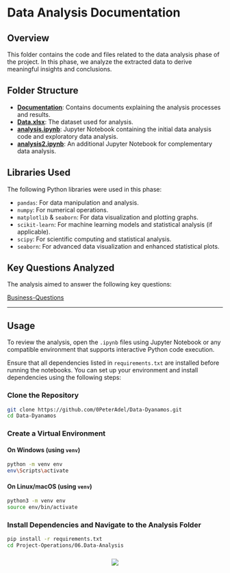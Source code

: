 # Data Analysis Documentation

## Overview
This folder contains the code and files related to the data analysis phase of the project. In this phase, we analyze the extracted data to derive meaningful insights and conclusions.

## Folder Structure
- [**Documentation**](/Project-Operations/06.Data-Analysis/Documentation): Contains documents explaining the analysis processes and results.
- [**Data.xlsx**](/Project-Operations/06.Data-Analysis/Data.xlsx): The dataset used for analysis.
- [**analysis.ipynb**](/Project-Operations/06.Data-Analysis/analysis.ipynb): Jupyter Notebook containing the initial data analysis code and exploratory data analysis.
- [**analysis2.ipynb**](/Project-Operations/06.Data-Analysis/analysis-2.ipynb): An additional Jupyter Notebook for complementary data analysis.

## Libraries Used
The following Python libraries were used in this phase:
- `pandas`: For data manipulation and analysis.
- `numpy`: For numerical operations.
- `matplotlib` & `seaborn`: For data visualization and plotting graphs.
- `scikit-learn`: For machine learning models and statistical analysis (if applicable).
- `scipy`: For scientific computing and statistical analysis.
- `seaborn`: For advanced data visualization and enhanced statistical plots.

## Key Questions Analyzed
The analysis aimed to answer the following key questions:

[Business-Questions](/Project-Operations/04.Data-Exploration-&-Transformation/Business-Questions&KPI.pdf)

---


## Usage
To review the analysis, open the `.ipynb` files using Jupyter Notebook or any compatible environment that supports interactive Python code execution.

Ensure that all dependencies listed in `requirements.txt` are installed before running the notebooks. You can set up your environment and install dependencies using the following steps:

### Clone the Repository
```sh
git clone https://github.com/0PeterAdel/Data-Dyanamos.git
cd Data-Dyanamos
```

### Create a Virtual Environment
#### On Windows (using `venv`)
```sh
python -m venv env
env\Scripts\activate
```

#### On Linux/macOS (using `venv`)
```sh
python3 -m venv env
source env/bin/activate
```

### Install Dependencies and Navigate to the Analysis Folder
```sh
pip install -r requirements.txt
cd Project-Operations/06.Data-Analysis
```


###

<p align="center">
  <img src="https://capsule-render.vercel.app/api?type=waving&color=gradient&height=65&section=footer"/>
</p>

###
